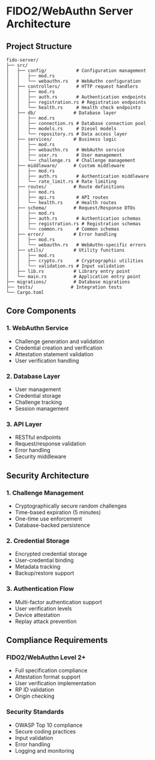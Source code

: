 # FIDO2/WebAuthn Server Architecture

## Project Structure

```
fido-server/
├── src/
│   ├── config/           # Configuration management
│   │   ├── mod.rs
│   │   └── webauthn.rs   # WebAuthn configuration
│   ├── controllers/      # HTTP request handlers
│   │   ├── mod.rs
│   │   ├── auth.rs       # Authentication endpoints
│   │   ├── registration.rs # Registration endpoints
│   │   └── health.rs     # Health check endpoints
│   ├── db/              # Database layer
│   │   ├── mod.rs
│   │   ├── connection.rs # Database connection pool
│   │   ├── models.rs     # Diesel models
│   │   └── repository.rs # Data access layer
│   ├── services/        # Business logic
│   │   ├── mod.rs
│   │   ├── webauthn.rs   # WebAuthn service
│   │   ├── user.rs       # User management
│   │   └── challenge.rs  # Challenge management
│   ├── middleware/      # Custom middleware
│   │   ├── mod.rs
│   │   ├── auth.rs       # Authentication middleware
│   │   └── rate_limit.rs # Rate limiting
│   ├── routes/          # Route definitions
│   │   ├── mod.rs
│   │   ├── api.rs        # API routes
│   │   └── health.rs     # Health routes
│   ├── schema/          # Request/Response DTOs
│   │   ├── mod.rs
│   │   ├── auth.rs       # Authentication schemas
│   │   ├── registration.rs # Registration schemas
│   │   └── common.rs     # Common schemas
│   ├── error/           # Error handling
│   │   ├── mod.rs
│   │   └── webauthn.rs   # WebAuthn-specific errors
│   ├── utils/           # Utility functions
│   │   ├── mod.rs
│   │   ├── crypto.rs     # Cryptographic utilities
│   │   └── validation.rs # Input validation
│   ├── lib.rs           # Library entry point
│   └── main.rs          # Application entry point
├── migrations/          # Database migrations
├── tests/              # Integration tests
└── Cargo.toml
```

## Core Components

### 1. WebAuthn Service
- Challenge generation and validation
- Credential creation and verification
- Attestation statement validation
- User verification handling

### 2. Database Layer
- User management
- Credential storage
- Challenge tracking
- Session management

### 3. API Layer
- RESTful endpoints
- Request/response validation
- Error handling
- Security middleware

## Security Architecture

### 1. Challenge Management
- Cryptographically secure random challenges
- Time-based expiration (5 minutes)
- One-time use enforcement
- Database-backed persistence

### 2. Credential Storage
- Encrypted credential storage
- User-credential binding
- Metadata tracking
- Backup/restore support

### 3. Authentication Flow
- Multi-factor authentication support
- User verification levels
- Device attestation
- Replay attack prevention

## Compliance Requirements

### FIDO2/WebAuthn Level 2+
- Full specification compliance
- Attestation format support
- User verification implementation
- RP ID validation
- Origin checking

### Security Standards
- OWASP Top 10 compliance
- Secure coding practices
- Input validation
- Error handling
- Logging and monitoring